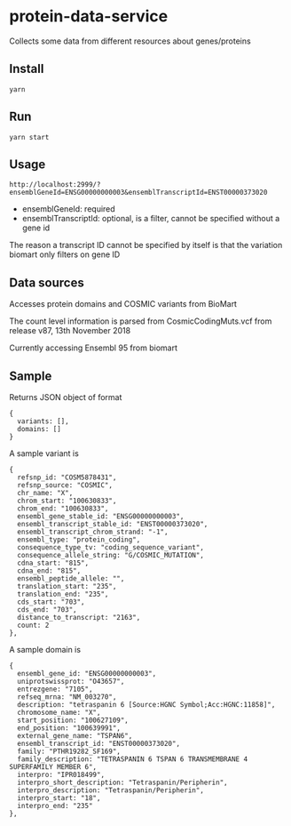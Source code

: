# protein-data-service

Collects some data from different resources about genes/proteins


## Install

    yarn

## Run

    yarn start

## Usage


    http://localhost:2999/?ensemblGeneId=ENSG00000000003&ensemblTranscriptId=ENST00000373020

* ensemblGeneId: required
* ensemblTranscriptId: optional, is a filter, cannot be specified without a gene id

The reason a transcript ID cannot be specified by itself is that the variation biomart only filters on gene ID


## Data sources

Accesses protein domains and COSMIC variants from BioMart

The count level information is parsed from  CosmicCodingMuts.vcf from release v87, 13th November 2018

Currently accessing Ensembl 95 from biomart

## Sample


Returns JSON object of format

    {
      variants: [],
      domains: []
    }

A sample variant is

    {
      refsnp_id: "COSM5878431",
      refsnp_source: "COSMIC",
      chr_name: "X",
      chrom_start: "100630833",
      chrom_end: "100630833",
      ensembl_gene_stable_id: "ENSG00000000003",
      ensembl_transcript_stable_id: "ENST00000373020",
      ensembl_transcript_chrom_strand: "-1",
      ensembl_type: "protein_coding",
      consequence_type_tv: "coding_sequence_variant",
      consequence_allele_string: "G/COSMIC_MUTATION",
      cdna_start: "815",
      cdna_end: "815",
      ensembl_peptide_allele: "",
      translation_start: "235",
      translation_end: "235",
      cds_start: "703",
      cds_end: "703",
      distance_to_transcript: "2163",
      count: 2
    },

A sample domain is

    {
      ensembl_gene_id: "ENSG00000000003",
      uniprotswissprot: "O43657",
      entrezgene: "7105",
      refseq_mrna: "NM_003270",
      description: "tetraspanin 6 [Source:HGNC Symbol;Acc:HGNC:11858]",
      chromosome_name: "X",
      start_position: "100627109",
      end_position: "100639991",
      external_gene_name: "TSPAN6",
      ensembl_transcript_id: "ENST00000373020",
      family: "PTHR19282_SF169",
      family_description: "TETRASPANIN 6 TSPAN 6 TRANSMEMBRANE 4 SUPERFAMILY MEMBER 6",
      interpro: "IPR018499",
      interpro_short_description: "Tetraspanin/Peripherin",
      interpro_description: "Tetraspanin/Peripherin",
      interpro_start: "18",
      interpro_end: "235"
    },

